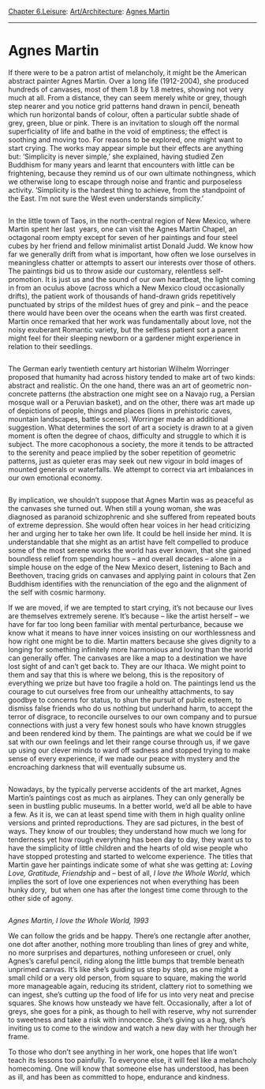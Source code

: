 [Chapter 6.Leisure](https://www.theschooloflife.com/thebookoflife/category/leisure/): [Art/Architecture](https://www.theschooloflife.com/thebookoflife/category/leisure/artarchitecture/): [Agnes Martin](https://www.theschooloflife.com/thebookoflife/the-art-of-agnes-martin/)

* * *

# Agnes Martin

If there were to be a patron artist of melancholy, it might be the American abstract painter Agnes Martin. Over a long life (1912-2004), she produced hundreds of canvases, most of them 1.8 by 1.8 metres, showing not very much at all. From a distance, they can seem merely white or grey, though step nearer and you notice grid patterns hand drawn in pencil, beneath which run horizontal bands of colour, often a particular subtle shade of grey, green, blue or pink. There is an invitation to slough off the normal superficiality of life and bathe in the void of emptiness; the effect is soothing and moving too. For reasons to be explored, one might want to start crying. The works may appear simple but their effects are anything but: ‘Simplicity is never simple,’ she explained, having studied Zen Buddhism for many years and learnt that encounters with little can be frightening, because they remind us of our own ultimate nothingness, which we otherwise long to escape through noise and frantic and purposeless activity. ‘Simplicity is the hardest thing to achieve, from the standpoint of the East. I’m not sure the West even understands simplicity.’

<figure class="aligncenter"><img src="https://lh5.googleusercontent.com/TyEgYLsP1VeoqBm58anwS4TD3Rh5xCBPSGupP5iLNVBibRW-UiphICH_JKCNL-tcieV6q4Ptn1VRugH1jKzHV1ulRrQU0s3qKU0bhX8JLHbMSWi722y5xGR95DzSC_-WbfXBw3Z6" alt=""></figure>

In the little town of Taos, in the north-central region of New Mexico, where Martin spent her last&nbsp; years, one can visit the Agnes Martin Chapel, an octagonal room empty except for seven of her paintings and four steel cubes by her friend and fellow minimalist artist Donald Judd. We know how far we generally drift from what is important, how often we lose ourselves in meaningless chatter or attempts to assert our interests over those of others. The paintings bid us to throw aside our customary, relentless self-promotion. It is just us and the sound of our own heartbeat, the light coming in from an oculus above (across which a New Mexico cloud occasionally drifts), the patient work of thousands of hand-drawn grids repetitively punctuated by strips of the mildest hues of grey and pink – and the peace there would have been over the oceans when the earth was first created. Martin once remarked that her work was fundamentally about love, not the noisy exuberant Romantic variety, but the selfless patient sort a parent might feel for their sleeping newborn or a gardener might experience in relation to their seedlings.

<figure class="aligncenter"><img src="https://lh4.googleusercontent.com/BPMWTptnfqB-94PcyFC9aGuNdihEsL3becrGbbTCA8zmVNvWP-a1CEyO-3V6c8dcWXPLX9TtybFJDxcs_yWutsax62-BdpOwe_i6-iQkAYG6nX-gLWJJAa3k8u1K0-22sIS6Owb7" alt=""></figure>

The German early twentieth century art historian Wilhelm Worringer proposed that humanity had across history tended to make art of two kinds: abstract and realistic. On the one hand, there was an art of geometric non-concrete patterns (the abstraction one might see on a Navajo rug, a Persian mosque wall or a Peruvian basket), and on the other, there was art made up of depictions of people, things and places (lions in prehistoric caves, mountain landscapes, battle scenes). Worringer made an additional suggestion. What determines the sort of art a society is drawn to at a given moment is often the degree of chaos, difficulty and struggle to which it is subject. The more cacophonous a society, the more it tends to be attracted to the serenity and peace implied by the sober repetition of geometric patterns, just as quieter eras may seek out new vigour in bold images of mounted generals or waterfalls. We attempt to correct via art imbalances in our own emotional economy.

<figure class="aligncenter"><img src="https://lh4.googleusercontent.com/rFcoy1f_-Q_05QJlLlpzwCiuf77J3HAAMsbHyx9caEyrpFY9A9M8aQOOS6bC2ItQx1xQbEkMaK8NkPeU_l5gwmct4QmsB1TGu_qnrdtiwqIq6QEDc7DDbKn6ConaurSg9ifd4HXy" alt=""></figure>

By implication, we shouldn’t suppose that Agnes Martin was as peaceful as the canvases she turned out. When still a young woman, she was diagnosed as paranoid schizophrenic and she suffered from repeated bouts of extreme depression. She would often hear voices in her head criticizing her and urging her to take her own life. It could be hell inside her mind. It is understandable that she might as an artist have felt compelled to produce some of the most serene works the world has ever known, that she gained boundless relief from spending hours – and overall decades – alone in a simple house on the edge of the New Mexico desert, listening to Bach and Beethoven, tracing grids on canvases and applying paint in colours that Zen Buddhism identifies with the renunciation of the ego and the alignment of the self with cosmic harmony.

If we are moved, if we are tempted to start crying, it’s not because our lives are themselves extremely serene. It’s because – like the artist herself – we have for far too long been familiar with mental perturbance, because we know what it means to have inner voices insisting on our worthlessness and how right one might be to die. Martin matters because she gives dignity to a longing for something infinitely more harmonious and loving than the world can generally offer. The canvases are like a map to a destination we have lost sight of and can’t get back to. They are our Ithaca. We might point to them and say that this is where we belong, this is the repository of everything we prize but have too fragile a hold on. The paintings lend us the courage to cut ourselves free from our unhealthy attachments, to say goodbye to concerns for status, to shun the pursuit of public esteem, to dismiss false friends who do us nothing but underhand harm, to accept the terror of disgrace, to reconcile ourselves to our own company and to pursue connections with just a very few honest souls who have known struggles and been rendered kind by them. The paintings are what we could be if we sat with our own feelings and let their range course through us, if we gave up using our clever minds to ward off sadness and stopped trying to make sense of every experience, if we made our peace with mystery and the encroaching darkness that will eventually subsume us.

<figure class="aligncenter"><img src="https://lh5.googleusercontent.com/Eb2RVFU11LBKM5VQLwedHQ1uyVS86ynmOVUoTHp8Z08PnJqeOhmjLdUzI50LdHJ58K3rQYQbcuvocF3l3b2CrbZ5by0h6tAzbj3DbrOwDbm6shD_uDQyMVbg3LGWskfhCltBsg7R" alt=""></figure>

Nowadays, by the typically perverse accidents of the art market, Agnes Martin’s paintings cost as much as airplanes. They can only generally be seen in bustling public museums. In a better world, we’d all be able to have a few. As it is, we can at least spend time with them in high quality online versions and printed reproductions. They are sad pictures, in the best of ways. They know of our troubles; they understand how much we long for tenderness yet how rough everything has been day to day, they want us to have the simplicity of little children and the hearts of old wise people who have stopped protesting and started to welcome experience. The titles that Martin gave her paintings indicate some of what she was getting at: _Loving Love, Gratitude, Friendship_ and – best of all, _I love the Whole World_, which implies the sort of love one experiences not when everything has been hunky dory,&nbsp; but when one has after the longest time come through to the other side of agony.

<figure class="aligncenter"><img src="https://lh3.googleusercontent.com/M4_WlH7uX33EDBpb-XG1KKUW_rEl6qGAMY5m2t2YRuzcjwJJelwEF2zbGWKiaDyu_XYF4_Uje0dvOOI-BlsDivqSBdCgydDkNMLoCRMZMLoDr0wSmyKIivgNeIcbmRgMQmmdzjnE" alt=""></figure>

_Agnes Martin, I love the Whole World, 1993_

We can follow the grids and be happy. There’s one rectangle after another, one dot after another, nothing more troubling than lines of grey and white, no more surprises and departures, nothing unforeseen or cruel, only Agnes’s careful pencil, riding along the little bumps that tremble beneath unprimed canvas. It’s like she’s guiding us step by step, as one might a small child or a very old person, from square to square, making the world more manageable again, reducing its strident, clattery riot to something we can ingest, she’s cutting up the food of life for us into very neat and precise squares. She knows how unsteady we have felt. Occasionally, after a lot of greys, she goes for a pink, as though to hell with reserve, why not surrender to sweetness and take a risk with innocence. She’s giving us a hug, she’s inviting us to come to the window and watch a new day with her through her frame.

To those who don’t see anything in her work, one hopes that life won’t teach its lessons too painfully. To everyone else, it will feel like a melancholy homecoming. One will know that someone else has understood, has been as ill, and has been as committed to hope, endurance and kindness.
